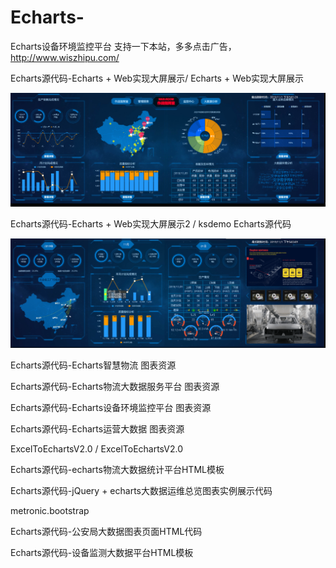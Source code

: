 # Echarts-
Echarts设备环境监控平台
支持一下本站，多多点击广告，
http://www.wiszhipu.com/



Echarts源代码-Echarts + Web实现大屏展示/ Echarts + Web实现大屏展示




![Aaron Swartz](https://raw.githubusercontent.com/chenxiaowei-520/Echarts-/master/Echarts%20%2B%20Web%E5%AE%9E%E7%8E%B0%E5%A4%A7%E5%B1%8F%E5%B1%95%E7%A4%BA.png)




Echarts源代码-Echarts + Web实现大屏展示2 / ksdemo	Echarts源代码	



![Aaron Swartz](https://raw.githubusercontent.com/chenxiaowei-520/Echarts-/master/Echarts%20%2B%20Web%E5%AE%9E%E7%8E%B0%E5%A4%A7%E5%B1%8F%E5%B1%95%E7%A4%BA2.png)



Echarts源代码-Echarts智慧物流	图表资源	

Echarts源代码-Echarts物流大数据服务平台	图表资源	

Echarts源代码-Echarts设备环境监控平台	图表资源	

Echarts源代码-Echarts运营大数据	图表资源	

ExcelToEchartsV2.0 / ExcelToEchartsV2.0	

Echarts源代码-echarts物流大数据统计平台HTML模板	

Echarts源代码-jQuery + echarts大数据运维总览图表实例展示代码	

metronic.bootstrap		

Echarts源代码-公安局大数据图表页面HTML代码	

Echarts源代码-设备监测大数据平台HTML模板


